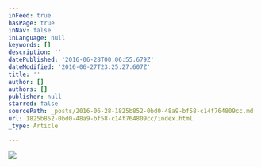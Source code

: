 ```yaml
---
inFeed: true
hasPage: true
inNav: false
inLanguage: null
keywords: []
description: ''
datePublished: '2016-06-28T00:06:55.679Z'
dateModified: '2016-06-27T23:25:27.607Z'
title: ''
author: []
authors: []
publisher: null
starred: false
sourcePath: _posts/2016-06-28-1825b852-0bd0-48a9-bf58-c14f764809cc.md
url: 1825b852-0bd0-48a9-bf58-c14f764809cc/index.html
_type: Article

---
```

![](https://the-grid-user-content.s3-us-west-2.amazonaws.com/1296a4a4-3095-4e43-a6e6-723ddff4bcca.jpg)